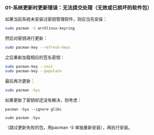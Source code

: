 ### 01-系统更新时更新错误：无法提交处理（无效或已损坏的软件包）

如果当前系统未安装过密钥管理软件，则应当先安装：
```bash
sudo pacman -S archlinux-keyring
```

然后对密钥进行更新：
```bash
sudo pacman-key --refresh-keys
```

之后重新加载相应的签名密钥：
```bash
sudo pacman-key --init
sudo pacman-key --populate
```

最后再次更新：
```bash
sudo pacman -Syu
```

如果更新了密钥却还没有解决，则考虑：
```shell
pacman -Syu --ignore glibc

sudo pacman -Syu
```
（跳过更新失败的包，用pacman -S  单独重新安装），再执行安装。